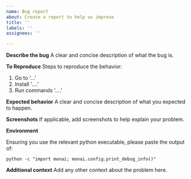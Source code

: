 ```yaml
---
name: Bug report
about: Create a report to help us improve
title: ''
labels: ''
assignees: ''

---
```


**Describe the bug**
A clear and concise description of what the bug is.

**To Reproduce**
Steps to reproduce the behavior:
1. Go to '...'
2. Install '....'
3. Run commands '....'

**Expected behavior**
A clear and concise description of what you expected to happen.

**Screenshots**
If applicable, add screenshots to help explain your problem.

**Environment**

Ensuring you use the relevant python executable, please paste the output of:

```
python -c "import monai; monai.config.print_debug_info()"
```

**Additional context**
Add any other context about the problem here.
